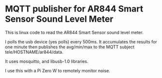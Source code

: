 # MQTT publisher for AR844 Smart Sensor Sound Level Meter

This is linux code to read the AR844 Smart Sensor sound level meter.

I polls the usb device (yes polls) every 500ms.  It accumulates the results for one minute then publishes the avg/min/max
to the MQTT subject tele/HOSTNAME/ar844/data.

It uses mosquitto, and libusb-1.0 libraries.

I use this with a Pi Zero W to remotely monitor noise.


